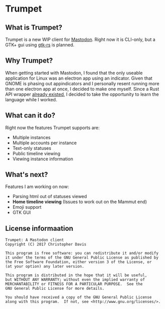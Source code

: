 # Trumpet

## What is Trumpet?

Trumpet is a new WIP client for [Mastodon](https://mastodon.social/about/more).
Right now it is CLI-only, but a GTK+ gui using [gtk-rs](http://gtk-rs.org/) is
planned.

## Why Trumpet?

When getting started with Mastodon, I found that the only useable application
for Linux was an electron app using an indicator. Given that GNOME is phasing
out appindicators and I personally resent running more than one electron app
at once, I decided to make one myself. Since a Rust API wrapper [already
existed](https://github.com/Aaronepower/Mammut), I decided to take the
opportunity to learn the language while I worked.

## What can it do?

Right now the features Trumpet supports are:

* Multiple instances
* Multiple accounts per instance
* Text-only statuses
* Public timeline viewing
* Viewing instance information

## What's next?

Features I am working on now:

* Parsing html out of statuses viewed
* **Home timeline viewing** (Issues to work out on the Mammut end)
* Emoji support
* GTK GUI

## License informaation
```
Trumpet: A Mastodon client
Copyright (C) 2017 Christopher Davis

This program is free software: you can redistribute it and/or modify
it under the terms of the GNU General Public License as published by
the Free Software Foundation, either version 3 of the License, or
(at your option) any later version.

This program is distributed in the hope that it will be useful,
but WITHOUT ANY WARRANTY; without even the implied warranty of
MERCHANTABILITY or FITNESS FOR A PARTICULAR PURPOSE.  See the
GNU General Public License for more details.

You should have received a copy of the GNU General Public License
along with this program.  If not, see <http://www.gnu.org/licenses/>.
```
